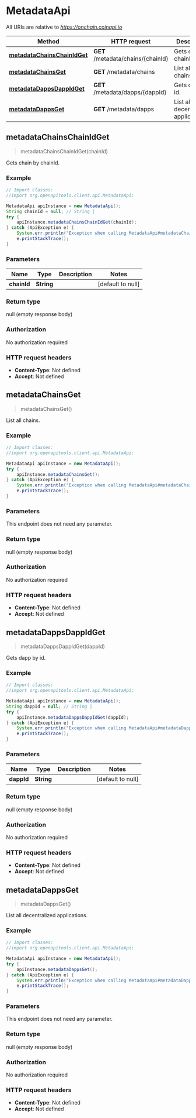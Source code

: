 # MetadataApi

All URIs are relative to *https://onchain.coinapi.io*

Method | HTTP request | Description
------------- | ------------- | -------------
[**metadataChainsChainIdGet**](MetadataApi.md#metadataChainsChainIdGet) | **GET** /metadata/chains/{chainId} | Gets chain by chainId.
[**metadataChainsGet**](MetadataApi.md#metadataChainsGet) | **GET** /metadata/chains | List all chains.
[**metadataDappsDappIdGet**](MetadataApi.md#metadataDappsDappIdGet) | **GET** /metadata/dapps/{dappId} | Gets dapp by id.
[**metadataDappsGet**](MetadataApi.md#metadataDappsGet) | **GET** /metadata/dapps | List all decentralized applications.



## metadataChainsChainIdGet

> metadataChainsChainIdGet(chainId)

Gets chain by chainId.

### Example

```java
// Import classes:
//import org.openapitools.client.api.MetadataApi;

MetadataApi apiInstance = new MetadataApi();
String chainId = null; // String | 
try {
    apiInstance.metadataChainsChainIdGet(chainId);
} catch (ApiException e) {
    System.err.println("Exception when calling MetadataApi#metadataChainsChainIdGet");
    e.printStackTrace();
}
```

### Parameters


Name | Type | Description  | Notes
------------- | ------------- | ------------- | -------------
 **chainId** | **String**|  | [default to null]

### Return type

null (empty response body)

### Authorization

No authorization required

### HTTP request headers

- **Content-Type**: Not defined
- **Accept**: Not defined


## metadataChainsGet

> metadataChainsGet()

List all chains.

### Example

```java
// Import classes:
//import org.openapitools.client.api.MetadataApi;

MetadataApi apiInstance = new MetadataApi();
try {
    apiInstance.metadataChainsGet();
} catch (ApiException e) {
    System.err.println("Exception when calling MetadataApi#metadataChainsGet");
    e.printStackTrace();
}
```

### Parameters

This endpoint does not need any parameter.

### Return type

null (empty response body)

### Authorization

No authorization required

### HTTP request headers

- **Content-Type**: Not defined
- **Accept**: Not defined


## metadataDappsDappIdGet

> metadataDappsDappIdGet(dappId)

Gets dapp by id.

### Example

```java
// Import classes:
//import org.openapitools.client.api.MetadataApi;

MetadataApi apiInstance = new MetadataApi();
String dappId = null; // String | 
try {
    apiInstance.metadataDappsDappIdGet(dappId);
} catch (ApiException e) {
    System.err.println("Exception when calling MetadataApi#metadataDappsDappIdGet");
    e.printStackTrace();
}
```

### Parameters


Name | Type | Description  | Notes
------------- | ------------- | ------------- | -------------
 **dappId** | **String**|  | [default to null]

### Return type

null (empty response body)

### Authorization

No authorization required

### HTTP request headers

- **Content-Type**: Not defined
- **Accept**: Not defined


## metadataDappsGet

> metadataDappsGet()

List all decentralized applications.

### Example

```java
// Import classes:
//import org.openapitools.client.api.MetadataApi;

MetadataApi apiInstance = new MetadataApi();
try {
    apiInstance.metadataDappsGet();
} catch (ApiException e) {
    System.err.println("Exception when calling MetadataApi#metadataDappsGet");
    e.printStackTrace();
}
```

### Parameters

This endpoint does not need any parameter.

### Return type

null (empty response body)

### Authorization

No authorization required

### HTTP request headers

- **Content-Type**: Not defined
- **Accept**: Not defined

